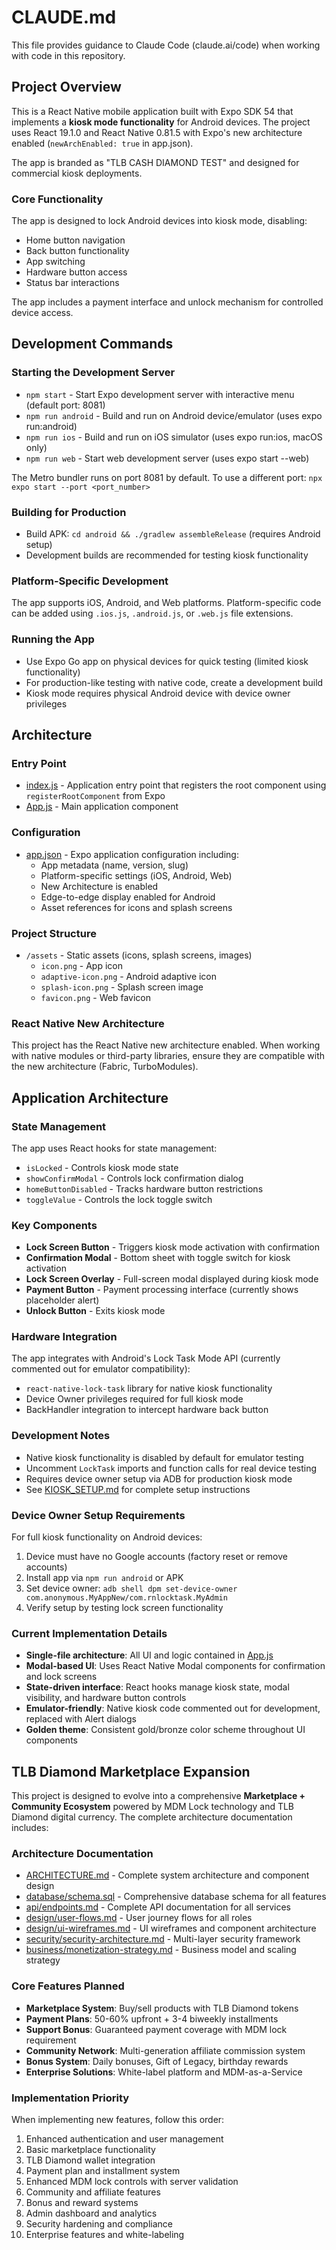 # CLAUDE.md

This file provides guidance to Claude Code (claude.ai/code) when working with code in this repository.

## Project Overview

This is a React Native mobile application built with Expo SDK 54 that implements a **kiosk mode functionality** for Android devices. The project uses React 19.1.0 and React Native 0.81.5 with Expo's new architecture enabled (`newArchEnabled: true` in app.json).

The app is branded as "TLB CASH DIAMOND TEST" and designed for commercial kiosk deployments.

### Core Functionality
The app is designed to lock Android devices into kiosk mode, disabling:
- Home button navigation
- Back button functionality  
- App switching
- Hardware button access
- Status bar interactions

The app includes a payment interface and unlock mechanism for controlled device access.

## Development Commands

### Starting the Development Server
- `npm start` - Start Expo development server with interactive menu (default port: 8081)
- `npm run android` - Build and run on Android device/emulator (uses expo run:android)
- `npm run ios` - Build and run on iOS simulator (uses expo run:ios, macOS only)
- `npm run web` - Start web development server (uses expo start --web)

The Metro bundler runs on port 8081 by default. To use a different port: `npx expo start --port <port_number>`

### Building for Production
- Build APK: `cd android && ./gradlew assembleRelease` (requires Android setup)
- Development builds are recommended for testing kiosk functionality

### Platform-Specific Development
The app supports iOS, Android, and Web platforms. Platform-specific code can be added using `.ios.js`, `.android.js`, or `.web.js` file extensions.

### Running the App
- Use Expo Go app on physical devices for quick testing (limited kiosk functionality)
- For production-like testing with native code, create a development build
- Kiosk mode requires physical Android device with device owner privileges

## Architecture

### Entry Point
- [index.js](index.js) - Application entry point that registers the root component using `registerRootComponent` from Expo
- [App.js](App.js) - Main application component

### Configuration
- [app.json](app.json) - Expo application configuration including:
  - App metadata (name, version, slug)
  - Platform-specific settings (iOS, Android, Web)
  - New Architecture is enabled
  - Edge-to-edge display enabled for Android
  - Asset references for icons and splash screens

### Project Structure
- `/assets` - Static assets (icons, splash screens, images)
  - `icon.png` - App icon
  - `adaptive-icon.png` - Android adaptive icon
  - `splash-icon.png` - Splash screen image
  - `favicon.png` - Web favicon

### React Native New Architecture
This project has the React Native new architecture enabled. When working with native modules or third-party libraries, ensure they are compatible with the new architecture (Fabric, TurboModules).

## Application Architecture

### State Management
The app uses React hooks for state management:
- `isLocked` - Controls kiosk mode state
- `showConfirmModal` - Controls lock confirmation dialog
- `homeButtonDisabled` - Tracks hardware button restrictions
- `toggleValue` - Controls the lock toggle switch

### Key Components
- **Lock Screen Button** - Triggers kiosk mode activation with confirmation
- **Confirmation Modal** - Bottom sheet with toggle switch for kiosk activation
- **Lock Screen Overlay** - Full-screen modal displayed during kiosk mode
- **Payment Button** - Payment processing interface (currently shows placeholder alert)
- **Unlock Button** - Exits kiosk mode

### Hardware Integration
The app integrates with Android's Lock Task Mode API (currently commented out for emulator compatibility):
- `react-native-lock-task` library for native kiosk functionality
- Device Owner privileges required for full kiosk mode
- BackHandler integration to intercept hardware back button

### Development Notes
- Native kiosk functionality is disabled by default for emulator testing
- Uncomment `LockTask` imports and function calls for real device testing
- Requires device owner setup via ADB for production kiosk mode
- See [KIOSK_SETUP.md](KIOSK_SETUP.md) for complete setup instructions

### Device Owner Setup Requirements
For full kiosk functionality on Android devices:
1. Device must have no Google accounts (factory reset or remove accounts)
2. Install app via `npm run android` or APK
3. Set device owner: `adb shell dpm set-device-owner com.anonymous.MyAppNew/com.rnlocktask.MyAdmin`
4. Verify setup by testing lock screen functionality

### Current Implementation Details
- **Single-file architecture**: All UI and logic contained in [App.js](App.js)
- **Modal-based UI**: Uses React Native Modal components for confirmation and lock screens
- **State-driven interface**: React hooks manage kiosk state, modal visibility, and hardware button controls
- **Emulator-friendly**: Native kiosk code commented out for development, replaced with Alert dialogs
- **Golden theme**: Consistent gold/bronze color scheme throughout UI components

## TLB Diamond Marketplace Expansion

This project is designed to evolve into a comprehensive **Marketplace + Community Ecosystem** powered by MDM Lock technology and TLB Diamond digital currency. The complete architecture documentation includes:

### Architecture Documentation
- [ARCHITECTURE.md](ARCHITECTURE.md) - Complete system architecture and component design
- [database/schema.sql](database/schema.sql) - Comprehensive database schema for all features
- [api/endpoints.md](api/endpoints.md) - Complete API documentation for all services
- [design/user-flows.md](design/user-flows.md) - User journey flows for all roles
- [design/ui-wireframes.md](design/ui-wireframes.md) - UI wireframes and component architecture
- [security/security-architecture.md](security/security-architecture.md) - Multi-layer security framework
- [business/monetization-strategy.md](business/monetization-strategy.md) - Business model and scaling strategy

### Core Features Planned
- **Marketplace System**: Buy/sell products with TLB Diamond tokens
- **Payment Plans**: 50-60% upfront + 3-4 biweekly installments  
- **Support Bonus**: Guaranteed payment coverage with MDM lock requirement
- **Community Network**: Multi-generation affiliate commission system
- **Bonus System**: Daily bonuses, Gift of Legacy, birthday rewards
- **Enterprise Solutions**: White-label platform and MDM-as-a-Service

### Implementation Priority
When implementing new features, follow this order:
1. Enhanced authentication and user management
2. Basic marketplace functionality
3. TLB Diamond wallet integration
4. Payment plan and installment system
5. Enhanced MDM lock controls with server validation
6. Community and affiliate features
7. Bonus and reward systems
8. Admin dashboard and analytics
9. Security hardening and compliance
10. Enterprise features and white-labeling
